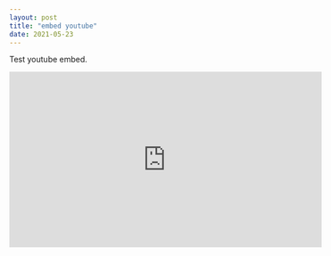 ```yaml
---
layout: post
title: "embed youtube"
date: 2021-05-23
---
```


Test youtube embed.
<iframe src="https://www.youtube.com/embed/MMhZNseGtAY?start=0" width="560" height="315" frameborder="0" allowfullscreen></iframe>
<!-- comment youtube iframe can start with in seconds 16:9 ratio got time learn about frameborder -->
